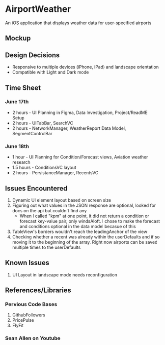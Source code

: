 # AirportWeather
An iOS application that displays weather data for user-specified airports

## Mockup

## Design Decisions
- Responsive to multiple devices (iPhone, iPad) and landscape orientation
- Compatible with Light and Dark mode

## Time Sheet
### June 17th 
  - 2 hours - UI Planning in Figma, Data Investigation, Project/ReadME Setup
  - 2 hours - UITabBar, SearchVC
  - 2 hours - NetworkManager, WeatherReport Data Model, SegmentControlBar
### June 18th 
  - 1 hour - UI Planning for Condition/Forecast views, Aviation weather research
  - 1.5 hours - ConditionsVC layout
  - 2 hours - PersistanceManager, RecentsVC

## Issues Encountered
1. Dynamic UI element layout based on screen size
2. Figuring out what values in the JSON response are optional, looked for docs on the api but couldn't find any
     - When I called "kpm" at one point, it did not return a condition or forecast key-value pair, only windsAloft. I chose to make the forecast and conditions optional in the data model becasue of this
3. TableView's borders wouldn't reach the leadingAnchor of the view
4. Checking whether a recent was already within the userDefaults and if so moving it to the beginning of the array. Right now airports can be saved multiple times to the userDefaults

## Known Issues
1. UI Layout in landscape mode needs reconfiguration

## References/Libraries
### Pervious Code Bases
1. GithubFollowers
2. PricePulse
3. FlyFit
### Sean Allen on Youtube
